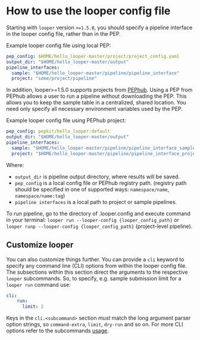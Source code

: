 # How to use the looper config file

Starting with `looper` version `>=1.5.0`, you should specify a pipeline interface in the looper config file, rather than in the PEP.

Example looper config file using local PEP:

```yaml
pep_config: $HOME/hello_looper-master/project/project_config.yaml
output_dir: "$HOME/hello_looper-master/output"
pipeline_interfaces:
  sample: "$HOME/hello_looper-master/pipeline/pipeline_interface"
  project: "some/project/pipeline"
```

In addition, looper>=1.5.0 supports projects from [PEPhub](https://pephub.databio.org/). 
Using a PEP from PEPhub allows a user to run a pipeline without downloading the PEP. This allows you to keep the sample table in a centralized, shared location. You need only specify all necessary
environment variables used by the PEP.

Example looper config file using PEPhub project:

```yaml
pep_config: pepkit/hello_looper:default
output_dir: "$HOME/hello_looper-master/output"
pipeline_interfaces:
  sample: "$HOME/hello_looper-master/pipeline/pipeline_interface_sample.yaml"
  project: "$HOME/hello_looper-master/pipeline/pipeline_interface_project.yaml"
```

Where:
- `output_dir` is pipeline output directory, where results will be saved.
- `pep_config` is a local config file or PEPhub registry path. (registry path should be specified in
one of supported ways: `namespace/name`, `namespace/name:tag`)
- `pipeline interfaces` is a local path to project or sample pipelines.

To run pipeline, go to the directory of .looper.config and execute command in your terminal:
`looper run --looper-config {looper_config_path}` or `looper runp --looper-config {looper_config_path}` (project-level pipeline).

## Customize looper

You can also customize things further. You can provide a `cli` keyword to specify any command line (CLI) options from within the looper config file. The subsections within this section direct the arguments to the respective `looper` subcommands. So, to specify, e.g. sample submission limit for a `looper run` command use:

```yaml
cli:
    run:
      limit: 2
```

Keys in the `cli.<subcommand>` section *must* match the long argument parser option strings, so `command-extra`, `limit`, `dry-run` and so on. For more CLI options refer to the subcommands [usage](usage.md).
